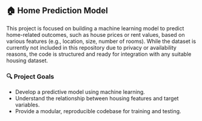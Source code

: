 ## 🏠 Home Prediction Model

This project is focused on building a machine learning model to predict home-related outcomes, such as house prices or rent values, based on various features (e.g., location, size, number of rooms). While the dataset is currently not included in this repository due to privacy or availability reasons, the code is structured and ready for integration with any suitable housing dataset.

### 🔍 Project Goals

- Develop a predictive model using machine learning.
- Understand the relationship between housing features and target variables.
- Provide a modular, reproducible codebase for training and testing.
